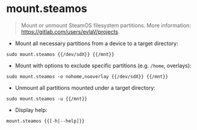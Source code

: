 # mount.steamos

> Mount or unmount SteamOS filesystem partitions.
> More information: <https://gitlab.com/users/evlaV/projects>.

- Mount all necessary partitions from a device to a target directory:

`sudo mount.steamos {{/dev/sdX}} {{/mnt}}`

- Mount with options to exclude specific partitions (e.g. `/home`, overlays):

`sudo mount.steamos -o nohome,nooverlay {{/dev/sdX}} {{/mnt}}`

- Unmount all partitions mounted under a target directory:

`sudo mount.steamos -u {{/mnt}}`

- Display help:

`mount.steamos {{[-h|--help]}}`
